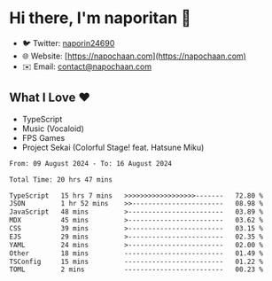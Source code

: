 # Hi there, I'm naporitan 👋

- 🐦 Twitter: [naporin24690](https://twitter.com/naporin24690)
- 🌐 Website: [https://napochaan.com](https://napochaan.com)
- ✉️ Email: [contact@napochaan.com](mailto:contact@napochaan.com)

## What I Love ❤️
- TypeScript
- Music (Vocaloid)
- FPS Games
- Project Sekai (Colorful Stage! feat. Hatsune Miku)

<!--START_SECTION:waka-->

```txt
From: 09 August 2024 - To: 16 August 2024

Total Time: 20 hrs 47 mins

TypeScript   15 hrs 7 mins   >>>>>>>>>>>>>>>>>>-------   72.80 %
JSON         1 hr 52 mins    >>-----------------------   08.98 %
JavaScript   48 mins         >------------------------   03.89 %
MDX          45 mins         >------------------------   03.62 %
CSS          39 mins         >------------------------   03.15 %
EJS          29 mins         >------------------------   02.35 %
YAML         24 mins         >------------------------   02.00 %
Other        18 mins         -------------------------   01.49 %
TSConfig     15 mins         -------------------------   01.22 %
TOML         2 mins          -------------------------   00.23 %
```

<!--END_SECTION:waka-->

